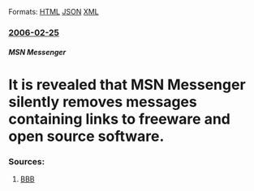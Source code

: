
Formats: [HTML](/news/2006/02/25/it-is-revealed-that-msn-messenger-silently-removes-messages-containing-links-to-freeware-and-open-source-software.html)  [JSON](/news/2006/02/25/it-is-revealed-that-msn-messenger-silently-removes-messages-containing-links-to-freeware-and-open-source-software.json)  [XML](/news/2006/02/25/it-is-revealed-that-msn-messenger-silently-removes-messages-containing-links-to-freeware-and-open-source-software.xml)  

### [2006-02-25](/news/2006/02/25/index.md)

##### MSN Messenger
#  It is revealed that MSN Messenger silently removes messages containing links to freeware and open source software.




### Sources:

1. [BBB](http://www.atomer.se/bbb/manadsbrev/bbb-2-06.html)
